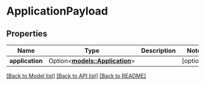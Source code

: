 # ApplicationPayload

## Properties

Name | Type | Description | Notes
------------ | ------------- | ------------- | -------------
**application** | Option<[**models::Application**](Application.md)> |  | [optional]

[[Back to Model list]](../README.md#documentation-for-models) [[Back to API list]](../README.md#documentation-for-api-endpoints) [[Back to README]](../README.md)


